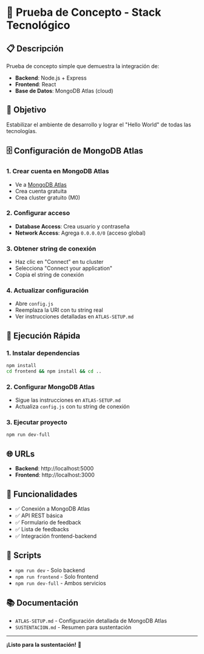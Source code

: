 # 🚀 Prueba de Concepto - Stack Tecnológico

## 📋 Descripción

Prueba de concepto simple que demuestra la integración de:
- **Backend**: Node.js + Express
- **Frontend**: React
- **Base de Datos**: MongoDB Atlas (cloud)

## 🎯 Objetivo

Estabilizar el ambiente de desarrollo y lograr el "Hello World" de todas las tecnologías.

## 🗄️ **Configuración de MongoDB Atlas**

### **1. Crear cuenta en MongoDB Atlas**
- Ve a [MongoDB Atlas](https://cloud.mongodb.com)
- Crea cuenta gratuita
- Crea cluster gratuito (M0)

### **2. Configurar acceso**
- **Database Access**: Crea usuario y contraseña
- **Network Access**: Agrega `0.0.0.0/0` (acceso global)

### **3. Obtener string de conexión**
- Haz clic en "Connect" en tu cluster
- Selecciona "Connect your application"
- Copia el string de conexión

### **4. Actualizar configuración**
- Abre `config.js`
- Reemplaza la URI con tu string real
- Ver instrucciones detalladas en `ATLAS-SETUP.md`

## 🚀 Ejecución Rápida

### 1. Instalar dependencias
```bash
npm install
cd frontend && npm install && cd ..
```

### 2. Configurar MongoDB Atlas
- Sigue las instrucciones en `ATLAS-SETUP.md`
- Actualiza `config.js` con tu string de conexión

### 3. Ejecutar proyecto
```bash
npm run dev-full
```

## 🌐 URLs
- **Backend**: http://localhost:5000
- **Frontend**: http://localhost:3000

## 📝 Funcionalidades
- ✅ Conexión a MongoDB Atlas
- ✅ API REST básica
- ✅ Formulario de feedback
- ✅ Lista de feedbacks
- ✅ Integración frontend-backend

## 🔧 Scripts
- `npm run dev` - Solo backend
- `npm run frontend` - Solo frontend  
- `npm run dev-full` - Ambos servicios

## 📚 Documentación
- `ATLAS-SETUP.md` - Configuración detallada de MongoDB Atlas
- `SUSTENTACION.md` - Resumen para sustentación

---

**¡Listo para la sustentación!** 🎉
